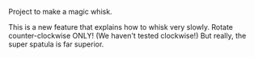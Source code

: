Project to make a magic whisk.

This is a new feature that explains how to whisk very slowly. 
Rotate counter-clockwise ONLY! (We haven't tested clockwise!)
But really, the super spatula is far superior.
